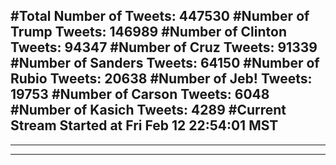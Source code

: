 #Total Number of Tweets: 447530 
#Number of Trump Tweets: 146989
#Number of Clinton Tweets: 94347
#Number of Cruz Tweets: 91339
#Number of Sanders Tweets: 64150
#Number of Rubio Tweets: 20638
#Number of Jeb! Tweets: 19753
#Number of Carson Tweets: 6048
#Number of Kasich Tweets: 4289
#Current Stream Started at Fri Feb 12 22:54:01 MST
---
---
---
